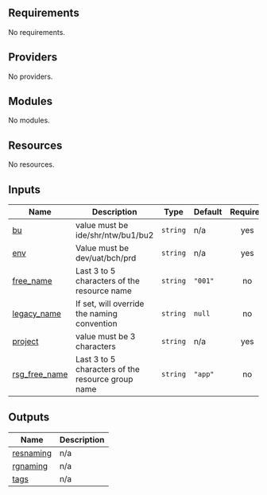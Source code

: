 <!-- BEGIN_TF_DOCS -->
## Requirements

No requirements.

## Providers

No providers.

## Modules

No modules.

## Resources

No resources.

## Inputs

| Name | Description | Type | Default | Required |
|------|-------------|------|---------|:--------:|
| <a name="input_bu"></a> [bu](#input\_bu) | value must be ide/shr/ntw/bu1/bu2 | `string` | n/a | yes |
| <a name="input_env"></a> [env](#input\_env) | Value must be dev/uat/bch/prd | `string` | n/a | yes |
| <a name="input_free_name"></a> [free\_name](#input\_free\_name) | Last 3 to 5 characters of the resource name | `string` | `"001"` | no |
| <a name="input_legacy_name"></a> [legacy\_name](#input\_legacy\_name) | If set, will override the naming convention | `string` | `null` | no |
| <a name="input_project"></a> [project](#input\_project) | value must be 3 characters | `string` | n/a | yes |
| <a name="input_rsg_free_name"></a> [rsg\_free\_name](#input\_rsg\_free\_name) | Last 3 to 5 characters of the resource group name | `string` | `"app"` | no |

## Outputs

| Name | Description |
|------|-------------|
| <a name="output_resnaming"></a> [resnaming](#output\_resnaming) | n/a |
| <a name="output_rgnaming"></a> [rgnaming](#output\_rgnaming) | n/a |
| <a name="output_tags"></a> [tags](#output\_tags) | n/a |
<!-- END_TF_DOCS -->